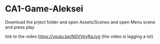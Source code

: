 # CA1-Game-Aleksei

Download the prject folder and open Assets/Scenes and open Menu scene and press play

link to the video https://youtu.be/N0VVeyRaJvg (the video is lagging a lot)